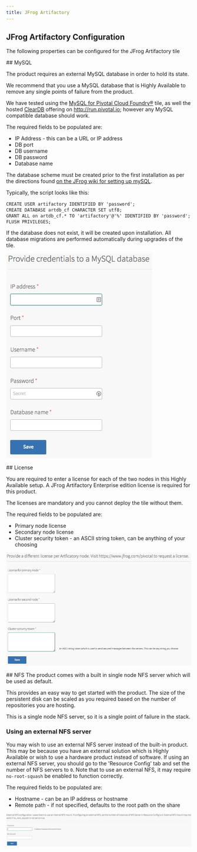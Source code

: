 ```yaml
---
title: JFrog Artifactory
---
```


## JFrog Artifactory Configuration

The following properties can be configured for the JFrog Artifactory tile

##<a id='mysql'></a> MySQL

The product requires an external MySQL database in order to hold its state.

We recommend that you use a MySQL database that is Highly Available to remove any single points of failure from the product.

We have tested using the [MySQL for Pivotal Cloud Foundry&reg;](https://network.pivotal.io/products/p-mysql) tile, as well the hosted [ClearDB](https://console.run.pivotal.io/marketplace/cleardb) offering on http://run.pivotal.io; however any MySQL compatible database should work.

The required fields to be populated are:

* IP Address - this can be a URL or IP address
* DB port
* DB username
* DB password
* Database name

The database scheme must be created prior to the first installation as per the directions found [on the JFrog wiki for setting up mySQL](https://www.jfrog.com/confluence/display/RTF/MySQL).

Typically, the script looks like this:
```
CREATE USER artifactory IDENTIFIED BY 'password';
CREATE DATABASE artdb_cf CHARACTER SET utf8;
GRANT ALL on artdb_cf.* TO 'artifactory'@'%' IDENTIFIED BY 'password';
FLUSH PRIVILEGES;
```

If the database does not exist, it will be created upon installation. All database migrations are performed automatically during upgrades of the tile.

![Image of OpsManager JFrog MySQL Configuration](mysql.jpeg)

##<a id='license'></a> License

You are required to enter a license for each of the two nodes in this Highly Available setup. A JFrog Artifactory Enterprise edition license is required for this product.

The licenses are mandatory and you cannot deploy the tile without them.

The required fields to be populated are:

* Primary node license
* Secondary node license
* Cluster security token - an ASCII string token, can be anything of your choosing

![Image of OpsManager JFrog License Configuration](licence.jpeg)

##<a id='nfs'></a> NFS
The product comes with a built in single node NFS server which will be used as default.

This provides an easy way to get started with the product. The size of the persistent disk can be scaled as you required based on the number of repositories you are hosting.

This is a single node NFS server, so it is a single point of failure in the stack.

### Using an external NFS server
You may wish to use an external NFS server instead of the built-in product.
This may be because you have an external solution which is Highly Available or wish to use a hardware product instead of software.
If using an external NFS server, you should go to the 'Resource Config' tab and set the number of NFS servers to `0`.
Note that to use an external NFS, it may require `no-root-squash` be enabled to function correctly.

The required fields to be populated are:

* Hostname - can be an IP address or hostname
* Remote path - if not specified, defaults to the root path on the share

![Image of OpsManager NFS Configuration](nfs.jpeg)
